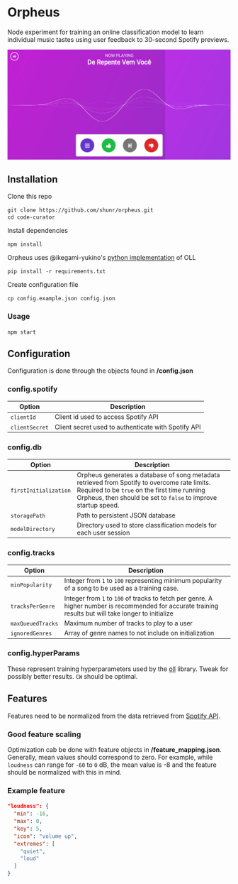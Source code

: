 # Orpheus

Node experiment for training an online classification model to learn individual music tastes using user feedback to 30-second Spotify previews.

[![preview](https://github.com/shunr/orpheus/blob/master/preview.png)](http://im-orphe.us)

## Installation
Clone this repo
```shell
git clone https://github.com/shunr/orpheus.git
cd code-curator
```
Install dependencies
```shell
npm install
```
Orpheus uses @ikegami-yukino's [python implementation](https://github.com/ikegami-yukino/oll-python) of OLL
```shell
pip install -r requirements.txt
```
Create configuration file
```shell
cp config.example.json config.json
```

### Usage
```shell
npm start
```

## Configuration
Configuration is done through the objects found in **/config.json**

### config.spotify

| Option | Description |
|---|---|
|```clientId```| Client id used to access Spotify API |
|```clientSecret```| Client secret used to authenticate with Spotify API |

### config&#46;db

| Option | Description |
|---|---|
|```firstInitialization```| Orpheus generates a database of song metadata retrieved from Spotify to overcome rate limits. Required to be ```true``` on the first time running Orpheus, then should be set to ```false``` to improve startup speed. |
|```storagePath```| Path to persistent JSON database |
|```modelDirectory```| Directory used to store classification models for each user session |

### config.tracks

| Option | Description |
|---|---|
|```minPopularity```| Integer from ```1``` to ```100``` representing minimum popularity of a song to be used as a training case. |
|```tracksPerGenre```| Integer from ```1``` to ```100``` of tracks to fetch per genre. A higher number is recommended for accurate training results but will take longer to initialize |
|```maxQueuedTracks```| Maximum number of tracks to play to a user |
|```ignoredGenres```| Array of genre names to not include on initialization |

### config.hyperParams

These represent training hyperparameters used by the [oll](https://code.google.com/archive/p/oll/wikis/OllMainEn.wiki) library. Tweak for possibly better results. ```CW``` should be optimal.

## Features

Features need to be normalized from the data retrieved from [Spotify API](https://developer.spotify.com/web-api/get-audio-features/). 

### Good feature scaling
Optimization cab be done with feature objects in **/feature_mapping.json**. Generally, mean values should correspond to zero. For example, while ```loudness``` can range for ```-60``` to ```0``` dB, the mean value is -8 and the feature should be normalized with this in mind.

### Example feature

```json
"loudness": {
  "min": -16,
  "max": 0,
  "key": 5,
  "icon": "volume up",
  "extremes": [
    "quiet",
    "loud"
  ]
}
```
